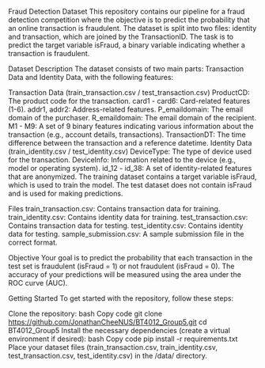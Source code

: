 Fraud Detection Dataset
This repository contains our pipeline for a fraud detection competition where the objective is to predict the probability that an online transaction is fraudulent. The dataset is split into two files: identity and transaction, which are joined by the TransactionID. The task is to predict the target variable isFraud, a binary variable indicating whether a transaction is fraudulent.

Dataset Description
The dataset consists of two main parts: Transaction Data and Identity Data, with the following features:

Transaction Data (train_transaction.csv / test_transaction.csv)
ProductCD: The product code for the transaction.
card1 - card6: Card-related features (1-6).
addr1, addr2: Address-related features.
P_emaildomain: The email domain of the purchaser.
R_emaildomain: The email domain of the recipient.
M1 - M9: A set of 9 binary features indicating various information about the transaction (e.g., account details, transactions).
TransactionDT: The time difference between the transaction and a reference datetime.
Identity Data (train_identity.csv / test_identity.csv)
DeviceType: The type of device used for the transaction.
DeviceInfo: Information related to the device (e.g., model or operating system).
id_12 - id_38: A set of identity-related features that are anonymized.
The training dataset contains a target variable isFraud, which is used to train the model. The test dataset does not contain isFraud and is used for making predictions.

Files
train_transaction.csv: Contains transaction data for training.
train_identity.csv: Contains identity data for training.
test_transaction.csv: Contains transaction data for testing.
test_identity.csv: Contains identity data for testing.
sample_submission.csv: A sample submission file in the correct format.

Objective
Your goal is to predict the probability that each transaction in the test set is fraudulent (isFraud = 1) or not fraudulent (isFraud = 0). The accuracy of your predictions will be measured using the area under the ROC curve (AUC).

Getting Started
To get started with the repository, follow these steps:

Clone the repository:
bash
Copy code
git clone https://github.com/JonathanCheeNUS/BT4012_Group5.git
cd BT4012_Group5
Install the necessary dependencies (create a virtual environment if desired):
bash
Copy code
pip install -r requirements.txt
Place your dataset files (train_transaction.csv, train_identity.csv, test_transaction.csv, test_identity.csv) in the /data/ directory.
